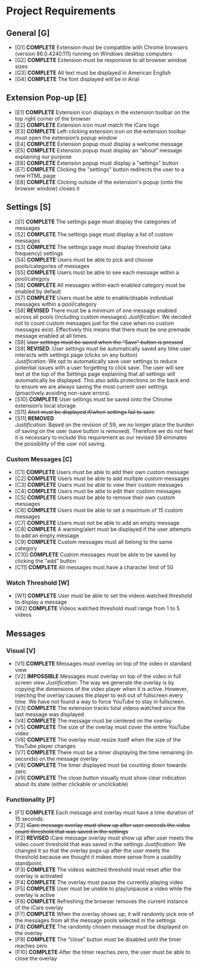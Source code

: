 # Project Requirements

## General [G]
- [G1] **COMPLETE** Extension must be compatible with Chrome browsers (version 86.0.4240.111) running on Windows desktop computers
- [G2] **COMPLETE** Extension must be responsive to all browser window sizes
- [G3] **COMPLETE** All text must be displayed in American English
- [G4] **COMPLETE** The font displayed will be in Arial

## Extension Pop-up [E]
- [E1] **COMPLETE** Extension icon displays in the extension toolbar on the top right corner of the browser
- [E2] **COMPLETE** Extension icon must match the iCare logo
- [E3] **COMPLETE** Left-clicking extension icon on the extension toolbar must open the extension’s popup window 
- [E4] **COMPLETE** Extension popup must display a welcome message
- [E5] **COMPLETE** Extension popup must display an “about” message explaining our purpose 
- [E6] **COMPLETE** Extension popup must display a "settings" button
- [E7] **COMPLETE** Clicking the "settings" button redirects the user to a new HTML page
- [E8] **COMPLETE** Clicking outside of the extension's popup (onto the browser window) closes it

## Settings [S]
- [S1] **COMPLETE** The settings page must display the categories of messages
- [S2] **COMPLETE** The settings page must display a list of custom messages
- [S3] **COMPLETE** The settings page must display threshold (aka frequency) settings
- [S4] **COMPLETE** Users must be able to pick and choose pools/categories of messages
- [S5] **COMPLETE** Users must be able to see each message within a pool/category
- [S6] **COMPLETE** All messages within each enabled category must be enabled by default
- [S7] **COMPLETE** Users must be able to enable/disable individual messages within a pool/category
- [S8] **REVISED** There must be a minimum of one message enabled across all pools (including custom messages)
       _Justification_: We decided not to count custom messages just for the case when no custom messages exist. Effectively this means that there must be one premade message enabled at all times.
- [S9] ~~User settings must be saved when the “Save” button is pressed~~  
- [S9] **REVISED**: User settings must be automatically saved any time user interacts with settings page (clicks on any button)\
       _Justification_: We opt to automatically save user settings to reduce potential issues with a user forgetting to click save. The user will see text at the top of the             Settings page explaining that all settings will automatically be displayed. This also adds protections on the back end to ensure we are always saving the most                   current user settings (proactively avoiding non-save errors).
- [S10] **COMPLETE** User settings must be saved onto the Chrome extension’s local storage
- [S11] ~~Alert must be displayed if/when settings fail to save~~
- [S11] **REMOVED**\
       _Justification_: Based on the revision of S9, we no longer place the burden of saving on the user (save button is removed). Therefore we do not feel it is necessary to 
        include this requirement as our revised S9 elminates the possibility of the user not saving.

### Custom Messages [C]
- [C1] **COMPLETE** Users must be able to add their own custom message
- [C2] **COMPLETE** Users must be able to add multiple custom messages
- [C3] **COMPLETE** Users must be able to view their custom messages
- [C4] **COMPLETE** Users must be able to edit their custom messages
- [C5] **COMPLETE** Users must be able to remove their own custom messages
- [C6] **COMPLETE** Users must be able to set a maximum of 15 custom messages
- [C7] **COMPLETE** Users must not be able to add an empty message
- [C8] **COMPLETE** A warning/alert must be displayed if the user attempts to add an empty message
- [C9] **COMPLETE** Custom messages must all belong to the same category
- [C10] **COMPLETE** Custom messages must be able to be saved by clicking the “add” button
- [C11] **COMPLETE** All messages must have a character limit of 50

### Watch Threshold [W]
- [W1] **COMPLETE** User must be able to set the videos watched threshold to display a message
- [W2] **COMPLETE** Videos watched threshold must range from 1 to 5 videos

## Messages

### Visual [V]
- [V1] **COMPLETE** Messages must overlay on top of the video in standard view
- [V2] **IMPOSSIBLE** Messages must overlay on top of the video in full screen view
       _Justification_: The way we generate the overlay is by copying the dimensions of the video player when it is active. However, injecting the overlay causes the player to exit out of fullscreen every time. We have not found a way to force YouTube to stay in fullscreen.
- [V3] **COMPLETE** The extension tracks total videos watched since the last message was displayed
- [V4] **COMPLETE** The message must be centered on the overlay
- [V5] **COMPLETE** The size of the overlay must cover the entire YouTube video
- [V6] **COMPLETE** The overlay must resize itself when the size of the YouTube player changes
- [V7] **COMPLETE** There must be a timer displaying the time remaining (in seconds) on the message overlay
- [V8] **COMPLETE** The timer displayed must be counting down towards zero
- [V9] **COMPLETE** The close button visually must show clear indication about its state (either clickable or unclickable) 

### Functionality [F]
- [F1] **COMPLETE** Each message and overlay must have a time duration of 15 seconds.
- [F2] ~~iCare message overlay must show up after user exceeds the video count threshold that was saved in the settings~~
- [F2] **REVISED** iCare message overlay must show up after user meets the video count threshold that was saved in the settings
       _Justification_: We changed it so that the overlay pops up after the user meets the threshold because we thought it makes more sense from a usability standpoint.
- [F3] **COMPLETE** The videos watched threshold must reset after the overlay is activated
- [F4] **COMPLETE** The overlay must pause the currently playing video
- [F5] **COMPLETE** User must be unable to play/unpause a video while the overlay is active
- [F6] **COMPLETE** Refreshing the browser removes the current instance of the iCare overlay
- [F7] **COMPLETE** When the overlay shows up, it will randomly pick one of the messages from all the message pools selected in the settings
- [F8] **COMPLETE** The randomly chosen message must be displayed on the overlay
- [F9] **COMPLETE** The “close” button must be disabled until the timer reaches zero
- [F10] **COMPLETE** After the timer reaches zero, the user must be able to close the overlay
